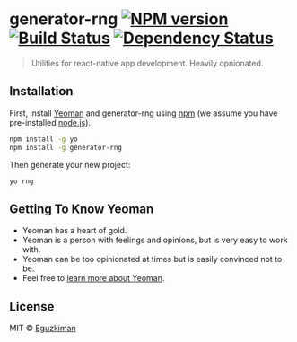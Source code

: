 # generator-rng [![NPM version][npm-image]][npm-url] [![Build Status][travis-image]][travis-url] [![Dependency Status][daviddm-image]][daviddm-url]
> Utilities for react-native app development. Heavily opnionated.

## Installation

First, install [Yeoman](http://yeoman.io) and generator-rng using [npm](https://www.npmjs.com/) (we assume you have pre-installed [node.js](https://nodejs.org/)).

```bash
npm install -g yo
npm install -g generator-rng
```

Then generate your new project:

```bash
yo rng
```

## Getting To Know Yeoman

 * Yeoman has a heart of gold.
 * Yeoman is a person with feelings and opinions, but is very easy to work with.
 * Yeoman can be too opinionated at times but is easily convinced not to be.
 * Feel free to [learn more about Yeoman](http://yeoman.io/).

## License

MIT © [Eguzkiman]()


[npm-image]: https://badge.fury.io/js/generator-rng.svg
[npm-url]: https://npmjs.org/package/generator-rng
[travis-image]: https://travis-ci.org/lacueva/generator-rng.svg?branch=master
[travis-url]: https://travis-ci.org/lacueva/generator-rng
[daviddm-image]: https://david-dm.org/lacueva/generator-rng.svg?theme=shields.io
[daviddm-url]: https://david-dm.org/lacueva/generator-rng
